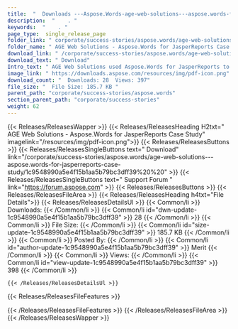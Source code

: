 ```yaml
---
title:  "  Downloads ---Aspose.Words-age-web-solutions---aspose.words-for-jasperreports-case-study . " 
description:  "    . " 
keywords:  "    . " 
page_type:  single_release_page
folder_link: " corporate/success-stories/aspose.words/age-web-solutions---aspose.words-for-jasperreports-case-study/"
folder_name: " AGE Web Solutions - Aspose.Words for JasperReports Case Study"
download_link: " /corporate/success-stories/aspose.words/age-web-solutions---aspose.words-for-jasperreports-case-study/1c9548990a5e4f15b1aa5b79bc3dff39"
download_text: " Download"
Intro_text: " AGE Web Solutions used Aspose.Words for JasperReports to help build a new report..."
image_link: " https://downloads.aspose.com/resources/img/pdf-icon.png"
download_count: "  Downloads: 28  Views: 397"
file_size: "  File Size: 185.7 KB "
parent_path: "corporate/success-stories/aspose.words"
section_parent_path: "corporate/success-stories"
weight: 62 
---
```


{{< Releases/ReleasesWapper >}}
  {{< Releases/ReleasesHeading H2txt=" AGE Web Solutions - Aspose.Words for JasperReports Case Study" imagelink="/resources/img/pdf-icon.png">}}
  {{< Releases/ReleasesButtons >}}
    {{< Releases/ReleasesSingleButtons text=" Download" link="/corporate/success-stories/aspose.words/age-web-solutions---aspose.words-for-jasperreports-case-study/1c9548990a5e4f15b1aa5b79bc3dff39%20%20" >}}
    {{< Releases/ReleasesSingleButtons text=" Support Forum " link="https://forum.aspose.com" >}}
  {{< Releases/ReleasesButtons >}}
  {{< Releases/ReleasesFileArea >}}
    {{< Releases/ReleasesHeading h4txt="File Details">}}
    {{< Releases/ReleasesDetailsUl >}}
            {{< Common/li  >}} Downloads: {{< /Common/li >}} 
      {{< Common/li id="dwn-update-1c9548990a5e4f15b1aa5b79bc3dff39" >}} 28 {{< /Common/li >}} 
      {{< Common/li  >}} File Size: {{< /Common/li >}} 
      {{< Common/li id="size-update-1c9548990a5e4f15b1aa5b79bc3dff39" >}} 185.7 KB {{< /Common/li >}} 
      {{< Common/li  >}} Posted By: {{< /Common/li >}} 
      {{< Common/li id="author-update-1c9548990a5e4f15b1aa5b79bc3dff39" >}} Merit {{< /Common/li >}} 
      {{< Common/li  >}} Views: {{< /Common/li >}} 
      {{< Common/li id="view-update-1c9548990a5e4f15b1aa5b79bc3dff39" >}} 398 {{< /Common/li >}} 

    {{< /Releases/ReleasesDetailsUl >}}

  {{< Releases/ReleasesFileFeatures >}}
      
  {{< /Releases/ReleasesFileFeatures >}}
 {{< /Releases/ReleasesFileArea >}}
{{< /Releases/ReleasesWapper >}}


